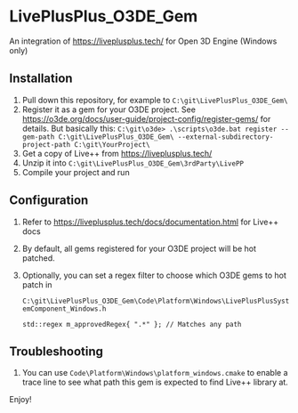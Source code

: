 # LivePlusPlus_O3DE_Gem
An integration of https://liveplusplus.tech/ for Open 3D Engine (Windows only)

## Installation
1. Pull down this repository, for example to `C:\git\LivePlusPlus_O3DE_Gem\`
1. Register it as a gem for your O3DE project. See https://o3de.org/docs/user-guide/project-config/register-gems/ for details. But basically this:
`C:\git\o3de> .\scripts\o3de.bat register --gem-path C:\git\LivePlusPlus_O3DE_Gem\ --external-subdirectory-project-path C:\git\YourProject\`
1. Get a copy of Live++ from https://liveplusplus.tech/
1. Unzip it into `C:\git\LivePlusPlus_O3DE_Gem\3rdParty\LivePP`
1. Compile your project and run

## Configuration
1. Refer to https://liveplusplus.tech/docs/documentation.html for Live++ docs
1. By default, all gems registered for your O3DE project will be hot patched.
1. Optionally, you can set a regex filter to choose which O3DE gems to hot patch in

    `C:\git\LivePlusPlus_O3DE_Gem\Code\Platform\Windows\LivePlusPlusSystemComponent_Windows.h`

    `std::regex m_approvedRegex{ ".*" }; // Matches any path`

## Troubleshooting
1. You can use `Code\Platform\Windows\platform_windows.cmake` to enable a trace line to see what path this gem is expected to find Live++ library at.


Enjoy!